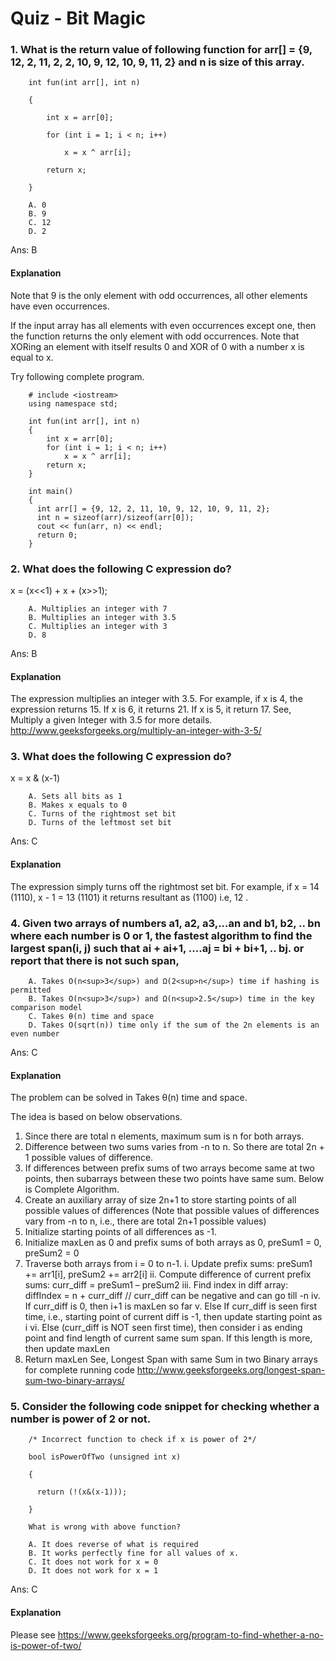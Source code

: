 Quiz - Bit Magic
==============================

### 1. What is the return value of following function for arr[] = {9, 12, 2, 11, 2, 2, 10, 9, 12, 10, 9, 11, 2} and n is size of this array.

```
    int fun(int arr[], int n)

    {

        int x = arr[0];

        for (int i = 1; i < n; i++)

            x = x ^ arr[i];

        return x;

    }
```
        A. 0
        B. 9
        C. 12
        D. 2

Ans: B
#### Explanation
Note that 9 is the only element with odd occurrences, all other elements have even occurrences.

If the input array has all elements with even occurrences except one, then the function returns the only element with odd occurrences. Note that XORing an element with itself results 0 and XOR of 0 with a number x is equal to x.

Try following complete program.
``` 
    # include <iostream>
    using namespace std;
    
    int fun(int arr[], int n)
    {
        int x = arr[0];
        for (int i = 1; i < n; i++)
            x = x ^ arr[i];
        return x;
    }

    int main()
    {
      int arr[] = {9, 12, 2, 11, 10, 9, 12, 10, 9, 11, 2};
      int n = sizeof(arr)/sizeof(arr[0]);
      cout << fun(arr, n) << endl;
      return 0;
    }
``` 


### 2. What does the following C expression do?

x = (x<<1) + x + (x>>1);

        A. Multiplies an integer with 7
        B. Multiplies an integer with 3.5
        C. Multiplies an integer with 3
        D. 8

Ans: B
#### Explanation
The expression multiplies an integer with 3.5. 
For example, if x is 4, the expression returns 15. If x is 6, it returns 21. If x is 5, it return 17. 
See, Multiply a given Integer with 3.5 for more details.
  http://www.geeksforgeeks.org/multiply-an-integer-with-3-5/


### 3. What does the following C expression do?

x = x & (x-1) 

        A. Sets all bits as 1
        B. Makes x equals to 0
        C. Turns of the rightmost set bit
        D. Turns of the leftmost set bit

Ans: C
#### Explanation
The expression simply turns off the rightmost set bit. For example, if x = 14 (1110), x - 1 = 13 (1101) it returns resultant as (1100) i.e, 12 .


### 4. Given two arrays of numbers a1, a2, a3,...an and b1, b2, .. bn where each number is 0 or 1, the fastest algorithm to find the largest span(i, j) such that ai + ai+1, ....aj = bi + bi+1, .. bj. or report that there is not such span,

        A. Takes O(n<sup>3</sup>) and Ω(2<sup>n</sup>) time if hashing is permitted
        B. Takes O(n<sup>3</sup>) and Ω(n<sup>2.5</sup>) time in the key comparison model
        C. Takes θ(n) time and space
        D. Takes O(sqrt(n)) time only if the sum of the 2n elements is an even number

Ans: C
#### Explanation
The problem can be solved in  Takes θ(n) time and space.

The idea is based on below observations.
  1. Since there are total n elements, maximum sum is n for both arrays.
  2. Difference between two sums varies from -n to n. So there are total 2n + 1 possible values of difference.
  3. If differences between prefix sums of two arrays become same at two points, then subarrays between these two points have same sum.
Below is Complete Algorithm.
  1. Create an auxiliary array of size 2n+1 to store starting points of all possible values of differences (Note that possible values of differences vary from -n to n, i.e., there are total 2n+1 possible values)
  2. Initialize starting points of all differences as -1.
  3. Initialize maxLen as 0 and prefix sums of both arrays as 0, preSum1 = 0, preSum2 = 0
  4. Traverse both arrays from i = 0 to n-1.
i. Update prefix sums: preSum1 += arr1[i], preSum2 += arr2[i]
ii. Compute difference of current prefix sums: curr_diff = preSum1 – preSum2
iii. Find index in diff array: diffIndex = n + curr_diff // curr_diff can be negative and can go till -n
iv. If curr_diff is 0, then i+1 is maxLen so far
v. Else If curr_diff is seen first time, i.e., starting point of current diff is -1, then update starting point as i
vi. Else (curr_diff is NOT seen first time), then consider i as ending point and find length of current same sum span. If this length is more, then update maxLen
  5. Return maxLen
See, Longest Span with same Sum in two Binary arrays for complete running code
http://www.geeksforgeeks.org/longest-span-sum-two-binary-arrays/


### 5. Consider the following code snippet for checking whether a number is power of 2 or not.

``` 
    /* Incorrect function to check if x is power of 2*/

    bool isPowerOfTwo (unsigned int x) 

    { 

      return (!(x&(x-1))); 

    }
``` 

        What is wrong with above function?

        A. It does reverse of what is required
        B. It works perfectly fine for all values of x.
        C. It does not work for x = 0
        D. It does not work for x = 1

Ans: C
#### Explanation
Please see https://www.geeksforgeeks.org/program-to-find-whether-a-no-is-power-of-two/
